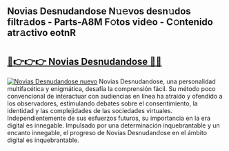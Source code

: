 ## Novias Desnudandose N𝚞𝚎vos desn𝚞dos filtr𝚊dos - Parts-A8M F𝚘tos vid𝚎o - C𝚘ntenido atr𝚊ctivo eotnR

# <h2><a href="http://mb6soo.tromn.icu/?c=Novias+Desnudandose">🔗👉👉👉 Novias Desnudandose 🔗🔗</a></h2>

[![Novias Desnudandose nuevo](https://i.imgur.com/pEAQMta.gif)](http://mb6soo.tromn.icu/?c=Novias+Desnudandose)
Novias Desnudandose, una personalidad multifacética y enigmática, desafía la comprensión fácil. Su método poco convencional de interactuar con audiencias en línea ha atraído y ofendido a los observadores, estimulando debates sobre el consentimiento, la identidad y las complejidades de las sociedades virtuales. Independientemente de sus esfuerzos futuros, su importancia en la era digital es innegable. Impulsado por una determinación inquebrantable y un encanto innegable, el progreso de Novias Desnudandose en el ámbito digital es inquebrantable.
